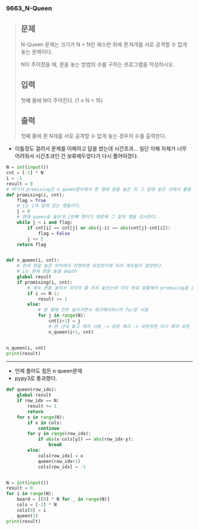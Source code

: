 ### 9663_N-Queen

> ## 문제
>
> N-Queen 문제는 크기가 N × N인 체스판 위에 퀸 N개를 서로 공격할 수 없게 놓는 문제이다.
>
> N이 주어졌을 때, 퀸을 놓는 방법의 수를 구하는 프로그램을 작성하시오.
>
> ## 입력
>
> 첫째 줄에 N이 주어진다. (1 ≤ N < 15)
>
> ## 출력
>
> 첫째 줄에 퀸 N개를 서로 공격할 수 없게 놓는 경우의 수를 출력한다.



- 이틀정도 걸려서 문제를 이해하고 답을 썼는데 시간초과... 일단 이해 자체가 너무 어려워서 시간초과인 건 보류해두었다가 다시 풀어야겠다.

```python
N = int(input())
cnt = [-1] * N
i = -1
result = 0
# 여기서 promising은 n_queen함수에서 한 행에 퀸을 놓은 뒤 그 앞에 놓은 것에서 룰을 위반하지 않는지 검사하는 함수다.
def promising(i, cnt):
    flag = True
    # j는 i의 앞에 있는 행들이다.
    j = 0
    # 현재 queen을 놓은게 i번째 행이기 때문에 그 앞의 행을 검사한다.
    while j < i and flag:
        if cnt[i] == cnt[j] or abs(j-i) == abs(cnt[j]-cnt[i]):
            flag = False
        j += 1
    return flag


def n_queen(i, cnt):
    # 현재 퀸을 놓은 위치에서 진행하면 유망한지에 따라 계속될지 결정한다.
    # i는 현재 퀸을 놓을 depth
    global result
    if promising(i, cnt):
        # 계속 퀸을 놓아서 마지막 줄 까지 놓았는데 이미 바로 앞줄에서 promising을 통과했으니까 성공. 출력
        if i == N-1:
            result += 1
        else:
            # 한 행에 전부 놓아가면서 체크해야하니까 for문 사용
            for j in range(N):
                cnt[i+1] = j
                # 한 군데 놓고 재귀 사용 -> 유망 체크 -> 유망하면 다시 재귀 유망 안하면 재귀 호출이 끝나고 다음칸에 퀸 놓기.
                n_queen(i+1, cnt)


n_queen(i, cnt)
print(result)
```

---

- 언제 풀어도 힘든 n queen문제
- pypy3로 통과했다.

```python
def queen(row_idx):
    global result
    if row_idx == N:
        result += 1
        return
    for x in range(N):
        if x in cols:
            continue
        for y in range(row_idx):
            if abs(x-cols[y]) == abs(row_idx-y):
                break
        else:
            cols[row_idx] = x
            queen(row_idx+1)
            cols[row_idx] = -1


N = int(input())
result = 0
for i in range(N):
    board = [[0] * N for _ in range(N)]
    cols = [-1] * N
    cols[0] = i
    queen(1)
print(result)

```

